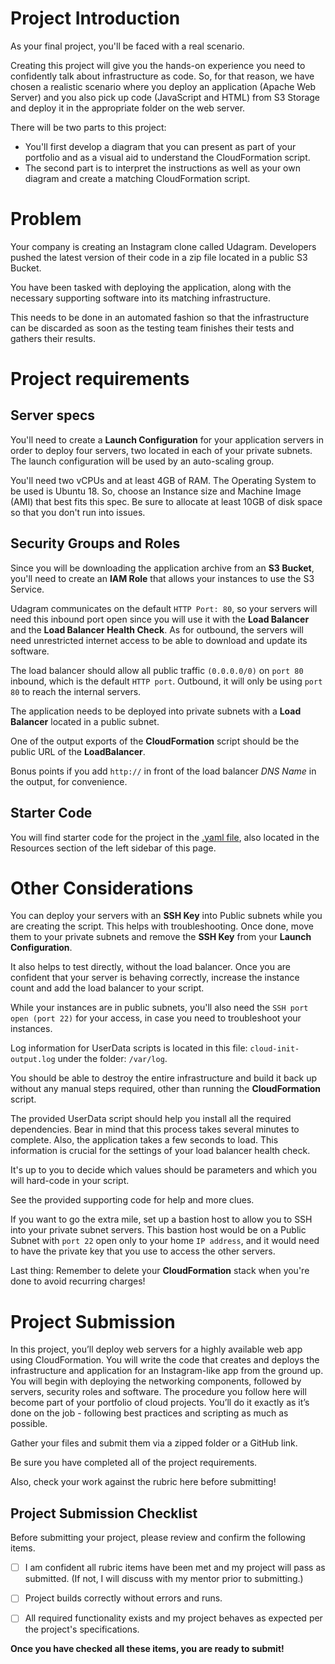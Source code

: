 # Project Introduction

As your final project, you'll be faced with a real scenario.

Creating this project will give you the hands-on experience you need to confidently talk about infrastructure as code. So, for that reason, we have chosen a realistic scenario where you deploy an application (Apache Web Server) and you also pick up code (JavaScript and HTML) from S3 Storage and deploy it in the appropriate folder on the web server.

There will be two parts to this project:

- You'll first develop a diagram that you can present as part of your portfolio and as a visual aid to understand the CloudFormation script.
- The second part is to interpret the instructions as well as your own diagram and create a matching CloudFormation script.

# Problem

Your company is creating an Instagram clone called Udagram. Developers pushed the latest version of their code in a zip file located in a public S3 Bucket.

You have been tasked with deploying the application, along with the necessary supporting software into its matching infrastructure.

This needs to be done in an automated fashion so that the infrastructure can be discarded as soon as the testing team finishes their tests and gathers their results.

# Project requirements

## Server specs

You'll need to create a **Launch Configuration** for your application servers in order to deploy four servers, two located in each of your private subnets. The launch configuration will be used by an auto-scaling group.

You'll need two vCPUs and at least 4GB of RAM. The Operating System to be used is Ubuntu 18. So, choose an Instance size and Machine Image (AMI) that best fits this spec. Be sure to allocate at least 10GB of disk space so that you don't run into issues.

## Security Groups and Roles

Since you will be downloading the application archive from an **S3 Bucket**, you'll need to create an **IAM Role** that allows your instances to use the S3 Service.

Udagram communicates on the default `HTTP Port: 80`, so your servers will need this inbound port open since you will use it with the **Load Balancer** and the **Load Balancer Health Check**. As for outbound, the servers will need unrestricted internet access to be able to download and update its software.

The load balancer should allow all public traffic `(0.0.0.0/0)` on `port 80` inbound, which is the default `HTTP port`. Outbound, it will only be using `port 80` to reach the internal servers.

The application needs to be deployed into private subnets with a **Load Balancer** located in a public subnet.

One of the output exports of the **CloudFormation** script should be the public URL of the **LoadBalancer**.

Bonus points if you add `http://` in front of the load balancer _DNS Name_ in the output, for convenience.

## Starter Code

You will find starter code for the project in the [.yaml file](https://video.udacity-data.com/topher/2019/July/5d391e8b_final-project-starter/final-project-starter.yml), also located in the Resources section of the left sidebar of this page.

# Other Considerations

You can deploy your servers with an **SSH Key** into Public subnets while you are creating the script. This helps with troubleshooting. Once done, move them to your private subnets and remove the **SSH Key** from your **Launch Configuration**.

It also helps to test directly, without the load balancer. Once you are confident that your server is behaving correctly, increase the instance count and add the load balancer to your script.

While your instances are in public subnets, you'll also need the `SSH port open (port 22)` for your access, in case you need to troubleshoot your instances.

Log information for UserData scripts is located in this file: `cloud-init-output.log` under the folder: `/var/log`.

You should be able to destroy the entire infrastructure and build it back up without any manual steps required, other than running the **CloudFormation** script.

The provided UserData script should help you install all the required dependencies. Bear in mind that this process takes several minutes to complete. Also, the application takes a few seconds to load. This information is crucial for the settings of your load balancer health check.

It's up to you to decide which values should be parameters and which you will hard-code in your script.

See the provided supporting code for help and more clues.

If you want to go the extra mile, set up a bastion host to allow you to SSH into your private subnet servers. This bastion host would be on a Public Subnet with `port 22` open only to your home `IP address`, and it would need to have the private key that you use to access the other servers.

Last thing: Remember to delete your **CloudFormation** stack when you're done to avoid recurring charges!

# Project Submission

In this project, you’ll deploy web servers for a highly available web app using CloudFormation. You will write the code that creates and deploys the infrastructure and application for an Instagram-like app from the ground up. You will begin with deploying the networking components, followed by servers, security roles and software. The procedure you follow here will become part of your portfolio of cloud projects. You’ll do it exactly as it’s done on the job - following best practices and scripting as much as possible.

Gather your files and submit them via a zipped folder or a GitHub link.

Be sure you have completed all of the project requirements.

Also, check your work against the rubric here before submitting!

## Project Submission Checklist

Before submitting your project, please review and confirm the following items.

- [ ] I am confident all rubric items have been met and my project will pass as submitted. (If not, I will discuss with my mentor prior to submitting.)

- [ ] Project builds correctly without errors and runs.

- [ ] All required functionality exists and my project behaves as expected per the project's specifications.

**Once you have checked all these items, you are ready to submit!**
